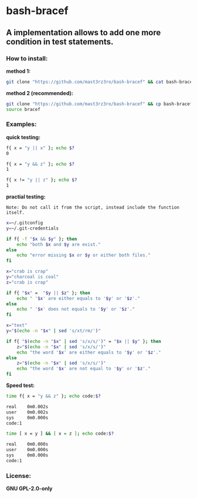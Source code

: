 # bash-bracef

## A implementation allows to add one more condition in test statements. 

### How to install:

**method 1:**
```Bash
git clone "https://github.com/mast3rz3ro/bash-bracef" && cat bash-bracef/bracef.sh | sed 's/#.\/bin\/env bash//' >>~/.bashrc && echo succedd
```

**method 2 (recommended):**
```Bash
git clone "https://github.com/mast3rz3ro/bash-bracef" && cp bash-bracef/bracef.sh $PREFIX/bin/bracef && echo succedd
source bracef
```

### Examples:

**quick testing:**
```Bash
f{ x = "y || x" }; echo $?
0

f{ x = "y && z" }; echo $?
1

f{ x != "y || z" }; echo $?
1
```

**practial testing:**

`Note: Do not call it from the script, instead include the function itself.`

```Bash
x=~/.gitconfig
y=~/.git-credentials

if f{ -f "$x && $y" }; then
	echo "both $x and $y are exist."
else
	echo "error missing $x or $y or either both files."
fi
```

```Bash
x="crab is crap"
y="charcoal is coal"
z="crab is crap"

if f{ "$x" =  "$y || $z" }; then
	echo " '$x' are either equals to '$y' or '$z'."
else
	echo " '$x' does not equals to '$y' or '$z'."
fi
```

```Bash
x="text"
y="$(echo -n "$x" | sed 's/xt/rm/')"

if f{ "$(echo -n "$x" | sed 's/x/s/')" = "$x || $y" }; then
	z="$(echo -n "$x" | sed 's/x/s/')"
	echo "the word '$x' are either equals to '$y' or '$z'."
else
	z="$(echo -n "$x" | sed 's/x/s/')"
	echo "the word '$x' are not equal to '$y' or '$z'."
fi
```

**Speed test:**

```Bash
time f{ x = "y && z" }; echo code:$?

real    0m0.002s
user    0m0.002s
sys     0m0.000s
code:1

time [ x = y ] && [ x = z ]; echo code:$?

real    0m0.000s
user    0m0.000s
sys     0m0.000s
code:1
```

### License:

**GNU GPL-2.0-only**
